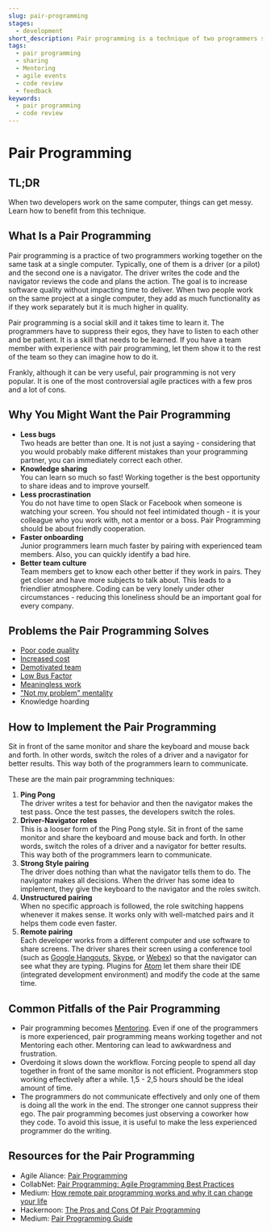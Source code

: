```yaml
---
slug: pair-programming
stages:
  - development
short_description: Pair programming is a technique of two programmers sharing a single workstation. The "driver" writes everything down and the "navigator" watches and makes suggestions. They switch the roles when necessary.
tags:
  - pair programming
  - sharing
  - Mentoring
  - agile events
  - code review
  - feedback
keywords:
  - pair programming
  - code review
---
```


# Pair Programming

## TL;DR

When two developers work on the same computer, things can get messy. Learn how to benefit from this technique.

## What Is a Pair Programming

Pair programming is a practice of two programmers working together on the same task at a single computer. Typically, one of them is a driver (or a pilot) and the second one is a navigator. The driver writes the code and the navigator reviews the code and plans the action. The goal is to increase software quality without impacting time to deliver. When two people work on the same project at a single computer, they add as much functionality as if they work separately but it is much higher in quality.

Pair programming is a social skill and it takes time to learn it. The programmers have to suppress their egos, they have to listen to each other and be patient. It is a skill that needs to be learned. If you have a team member with experience with pair programming, let them show it to the rest of the team so they can imagine how to do it.

Frankly, although it can be very useful, pair programming is not very popular. It is one of the most controversial agile practices with a few pros and a lot of cons.

## Why You Might Want the Pair Programming

- **Less bugs**  
   Two heads are better than one. It is not just a saying - considering that you would probably make different mistakes than your programming partner, you can immediately correct each other.
- **Knowledge sharing**  
   You can learn so much so fast! Working together is the best opportunity to share ideas and to improve yourself.
- **Less procrastination**  
   You do not have time to open Slack or Facebook when someone is watching your screen. You should not feel intimidated though - it is your colleague who you work with, not a mentor or a boss. Pair Programming should be about friendly cooperation.
- **Faster onboarding**  
   Junior programmers learn much faster by pairing with experienced team members. Also, you can quickly identify a bad hire.
- **Better team culture**  
   Team members get to know each other better if they work in pairs. They get closer and have more subjects to talk about. This leads to a friendlier atmosphere. Coding can be very lonely under other circumstances - reducing this loneliness should be an important goal for every company.

## Problems the Pair Programming Solves

- [Poor code quality](/problems/poor-code-quality)
- [Increased cost](/problems/increased-cost)
- [Demotivated team](/problems/demotivated-team)
- [Low Bus Factor](/practice/bus-factor)
- [Meaningless work](/problems/meaningless-work)
- ["Not my problem" mentality](/problems/not-my-problem-mentality)
- Knowledge hoarding

## How to Implement the Pair Programming

Sit in front of the same monitor and share the keyboard and mouse back and forth. In other words, switch the roles of a driver and a navigator for better results. This way both of the programmers learn to communicate.

These are the main pair programming techniques:

1. **Ping Pong**  
    The driver writes a test for behavior and then the navigator makes the test pass. Once the test passes, the developers switch the roles.
2. **Driver-Navigator roles**  
    This is a looser form of the Ping Pong style. Sit in front of the same monitor and share the keyboard and mouse back and forth. In other words, switch the roles of a driver and a navigator for better results. This way both of the programmers learn to communicate.
3. **Strong Style pairing**  
    The driver does nothing than what the navigator tells them to do. The navigator makes all decisions. When the driver has some idea to implement, they give the keyboard to the navigator and the roles switch.
4. **Unstructured pairing**  
    When no specific approach is followed, the role switching happens whenever it makes sense. It works only with well-matched pairs and it helps them code even faster.
5. **Remote pairing**  
    Each developer works from a different computer and use software to share screens. The driver shares their screen using a conference tool (such as [Google Hangouts](https://tools.google.com/dlpage/hangoutplugin), [Skype](https://www.skype.com/), or [Webex](https://www.webex.com/)) so that the navigator can see what they are typing. Plugins for [Atom](https://atom.io/) let them share their IDE (integrated development environment) and modify the code at the same time.

## Common Pitfalls of the Pair Programming

- Pair programming becomes [Mentoring](/practices/mentoring). Even if one of the programmers is more experienced, pair programming means working together and not Mentoring each other. Mentoring can lead to awkwardness and frustration.
- Overdoing it slows down the workflow. Forcing people to spend all day together in front of the same monitor is not efficient. Programmers stop working effectively after a while. 1,5 - 2,5 hours should be the ideal amount of time.
- The programmers do not communicate effectively and only one of them is doing all the work in the end. The stronger one cannot suppress their ego. The pair programming becomes just observing a coworker how they code. To avoid this issue, it is useful to make the less experienced programmer do the writing.

## Resources for the Pair Programming

- Agile Aliance: [Pair Programming](https://www.agilealliance.org/glossary/pairing/)
- CollabNet: [Pair Programming: Agile Programming Best Practices](https://resources.collab.net/agile-101/pair-programming)
- Medium: [How remote pair programming works and why it can change your life](https://medium.freecodecamp.org/how-remote-pair-programming-works-and-why-it-can-change-your-life-cd7b767dc60f)
- Hackernoon: [The Pros and Cons Of Pair Programming](https://hackernoon.com/the-ultimate-guide-to-pair-programming-b606625bc784)
- Medium: [Pair Programming Guide](https://medium.com/@weblab_tech/pair-programming-guide-a76ca43ff389)
